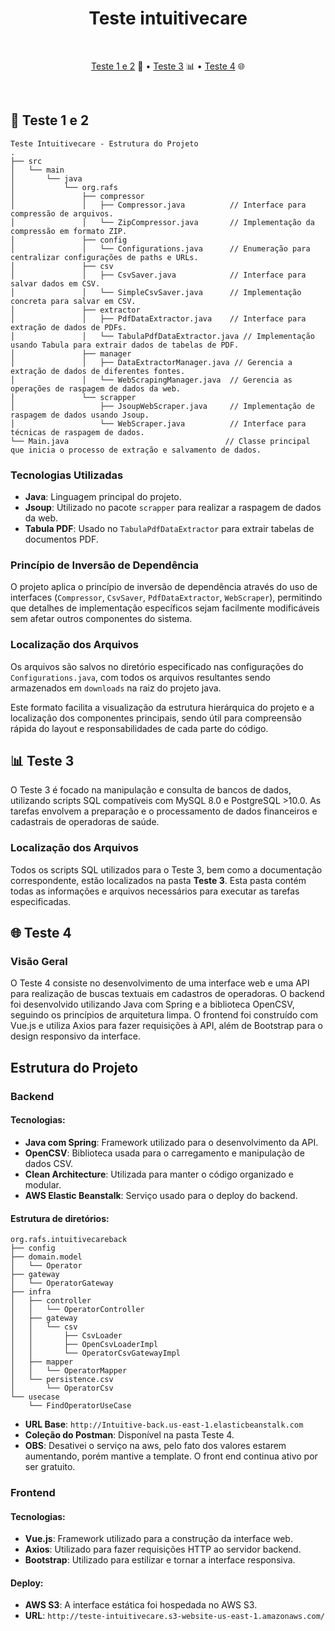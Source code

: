 
<h1 align="center" style="font-weight: bold;">Teste intuitivecare</h1>

<br>
<p align="center">
 <a href="#teste1e2">Teste 1 e 2</a> 🧩 •
 <a href="#teste3">Teste 3</a> 📊 •
 <a href="#teste4">Teste 4</a> 🌐
</p>

<br>

<h2 id="teste1e2">🧩 Teste 1 e 2</h2>

```plaintext
Teste Intuitivecare - Estrutura do Projeto
.
├── src
│   └── main
│       └── java
│           └── org.rafs
│               ├── compressor
│               │   ├── Compressor.java          // Interface para compressão de arquivos.
│               │   └── ZipCompressor.java       // Implementação da compressão em formato ZIP.
│               ├── config
│               │   └── Configurations.java      // Enumeração para centralizar configurações de paths e URLs.
│               ├── csv
│               │   ├── CsvSaver.java            // Interface para salvar dados em CSV.
│               │   └── SimpleCsvSaver.java      // Implementação concreta para salvar em CSV.
│               ├── extractor
│               │   ├── PdfDataExtractor.java    // Interface para extração de dados de PDFs.
│               │   └── TabulaPdfDataExtractor.java // Implementação usando Tabula para extrair dados de tabelas de PDF.
│               ├── manager
│               │   ├── DataExtractorManager.java // Gerencia a extração de dados de diferentes fontes.
│               │   └── WebScrapingManager.java  // Gerencia as operações de raspagem de dados da web.
│               └── scrapper
│                   ├── JsoupWebScraper.java     // Implementação de raspagem de dados usando Jsoup.
│                   └── WebScraper.java          // Interface para técnicas de raspagem de dados.
└── Main.java                                   // Classe principal que inicia o processo de extração e salvamento de dados.
```

### Tecnologias Utilizadas
- **Java**: Linguagem principal do projeto.
- **Jsoup**: Utilizado no pacote `scrapper` para realizar a raspagem de dados da web.
- **Tabula PDF**: Usado no `TabulaPdfDataExtractor` para extrair tabelas de documentos PDF.

### Princípio de Inversão de Dependência
O projeto aplica o princípio de inversão de dependência através do uso de interfaces (`Compressor`, `CsvSaver`, `PdfDataExtractor`, `WebScraper`), permitindo que detalhes de implementação específicos sejam facilmente modificáveis sem afetar outros componentes do sistema.

### Localização dos Arquivos
Os arquivos são salvos no diretório especificado nas configurações do `Configurations.java`, com todos os arquivos resultantes sendo armazenados em `downloads` na raiz do projeto java.

Este formato facilita a visualização da estrutura hierárquica do projeto e a localização dos componentes principais, sendo útil para compreensão rápida do layout e responsabilidades de cada parte do código.

<h2 id="teste3">📊 Teste 3</h2>

O Teste 3 é focado na manipulação e consulta de bancos de dados, utilizando scripts SQL compatíveis com MySQL 8.0 e PostgreSQL >10.0. As tarefas envolvem a preparação e o processamento de dados financeiros e cadastrais de operadoras de saúde.

### Localização dos Arquivos

Todos os scripts SQL utilizados para o Teste 3, bem como a documentação correspondente, estão localizados na pasta **Teste 3**. Esta pasta contém todas as informações e arquivos necessários para executar as tarefas especificadas.

<h2 id="teste4">🌐 Teste 4 </h2>

### Visão Geral 

O Teste 4 consiste no desenvolvimento de uma interface web e uma API para realização de buscas textuais em cadastros de operadoras. O backend foi desenvolvido utilizando Java com Spring e a biblioteca OpenCSV, seguindo os princípios de arquitetura limpa. O frontend foi construído com Vue.js e utiliza Axios para fazer requisições à API, além de Bootstrap para o design responsivo da interface.

## Estrutura do Projeto

### Backend

#### Tecnologias:
- **Java com Spring**: Framework utilizado para o desenvolvimento da API.
- **OpenCSV**: Biblioteca usada para o carregamento e manipulação de dados CSV.
- **Clean Architecture**: Utilizada para manter o código organizado e modular.
- **AWS Elastic Beanstalk**: Serviço usado para o deploy do backend.

#### Estrutura de diretórios:
```
org.rafs.intuitivecareback
├── config
├── domain.model
│   └── Operator
├── gateway
│   └── OperatorGateway
├── infra
│   ├── controller
│   │   └── OperatorController
│   ├── gateway
│   │   └── csv
│   │       ├── CsvLoader
│   │       ├── OpenCsvLoaderImpl
│   │       └── OperatorCsvGatewayImpl
│   ├── mapper
│   │   └── OperatorMapper
│   └── persistence.csv
│       └── OperatorCsv
└── usecase
    └── FindOperatorUseCase

```
- **URL Base**: `http://Intuitive-back.us-east-1.elasticbeanstalk.com`
- **Coleção do Postman**: Disponível na pasta Teste 4.
- **OBS**: Desativei o serviço na aws, pelo fato dos valores estarem aumentando, porém mantive a template. O front end continua ativo por ser gratuito.

### Frontend

#### Tecnologias:
- **Vue.js**: Framework utilizado para a construção da interface web.
- **Axios**: Utilizado para fazer requisições HTTP ao servidor backend.
- **Bootstrap**: Utilizado para estilizar e tornar a interface responsiva.

#### Deploy:
- **AWS S3**: A interface estática foi hospedada no AWS S3.
- **URL**: `http://teste-intuitivecare.s3-website-us-east-1.amazonaws.com/`

